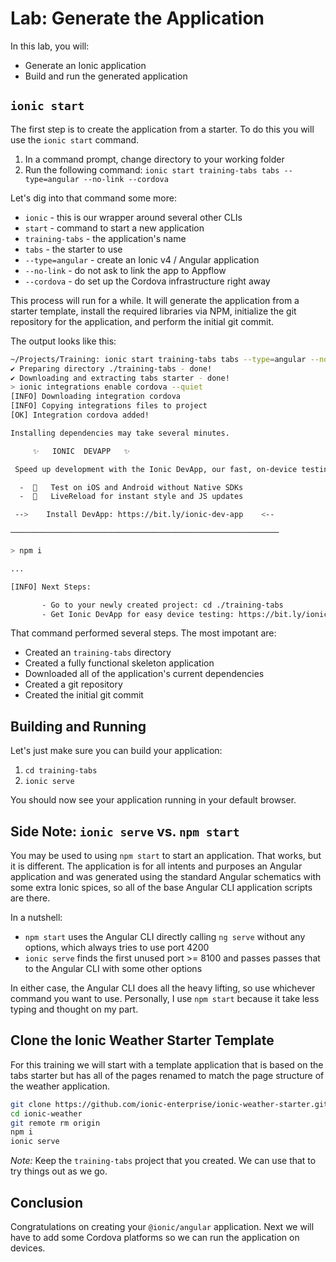 # Lab: Generate the Application

In this lab, you will:

- Generate an Ionic application
- Build and run the generated application

## `ionic start`

The first step is to create the application from a starter. To do this you will use the `ionic start` command.

1. In a command prompt, change directory to your working folder
1. Run the following command: `ionic start training-tabs tabs --type=angular --no-link --cordova`

Let's dig into that command some more:

- `ionic` - this is our wrapper around several other CLIs
- `start` - command to start a new application
- `training-tabs` - the application's name
- `tabs` - the starter to use
- `--type=angular` - create an Ionic v4 / Angular application
- `--no-link` - do not ask to link the app to Appflow
- `--cordova` - do set up the Cordova infrastructure right away

This process will run for a while. It will generate the application from a starter template, install the required libraries via NPM, initialize the git repository for the application, and perform the initial git commit.

The output looks like this:

```bash
~/Projects/Training: ionic start training-tabs tabs --type=angular --no-link --cordova
✔ Preparing directory ./training-tabs - done!
✔ Downloading and extracting tabs starter - done!
> ionic integrations enable cordova --quiet
[INFO] Downloading integration cordova
[INFO] Copying integrations files to project
[OK] Integration cordova added!

Installing dependencies may take several minutes.

     ✨   IONIC  DEVAPP   ✨

 Speed up development with the Ionic DevApp, our fast, on-device testing mobile app

  -  🔑   Test on iOS and Android without Native SDKs
  -  🚀   LiveReload for instant style and JS updates

 -->    Install DevApp: https://bit.ly/ionic-dev-app    <--

────────────────────────────────────────────────────────────

> npm i

...

[INFO] Next Steps:

       - Go to your newly created project: cd ./training-tabs
       - Get Ionic DevApp for easy device testing: https://bit.ly/ionic-dev-app
```

That command performed several steps. The most impotant are:

- Created an `training-tabs` directory
- Created a fully functional skeleton application
- Downloaded all of the application's current dependencies
- Created a git repository
- Created the initial git commit

## Building and Running

Let's just make sure you can build your application:

1. `cd training-tabs`
1. `ionic serve`

You should now see your application running in your default browser.

## Side Note: `ionic serve` vs. `npm start`

You may be used to using `npm start` to start an application. That works, but it is different. The application is for all intents and purposes an Angular application and was generated using the standard Angular schematics with some extra Ionic spices, so all of the base Angular CLI application scripts are there.

In a nutshell:

- `npm start` uses the Angular CLI directly calling `ng serve` without any options, which always tries to use port 4200
- `ionic serve` finds the first unused port >= 8100 and passes passes that to the Angular CLI with some other options

In either case, the Angular CLI does all the heavy lifting, so use whichever command you want to use. Personally, I use `npm start` because it take less typing and thought on my part.

## Clone the Ionic Weather Starter Template

For this training we will start with a template application that is based on the tabs starter but has all of the pages renamed to match the page structure of the weather application.

```bash
git clone https://github.com/ionic-enterprise/ionic-weather-starter.git ionic-weather
cd ionic-weather
git remote rm origin
npm i
ionic serve
```

*Note:* Keep the `training-tabs` project that you created. We can use that to try things out as we go.

## Conclusion

Congratulations on creating your `@ionic/angular` application. Next we will have to add some Cordova platforms so we can run the application on devices.

